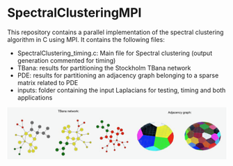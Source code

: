 # SpectralClusteringMPI
This repository contains a parallel implementation of the spectral clustering algorithm in C using MPI. It contains the following files:
+ SpectralClustering_timing.c: Main file for Spectral clustering (output generation commented for timing)
+ TBana: results for partitioning the Stockholm TBana network
+ PDE: results for partitioning an adjacency graph belonging to a sparse matrix related to  PDE
+ inputs: folder containing the input Laplacians for testing, timing and both applications

<p align="center">
  <img src="vis2.png">
</p>
